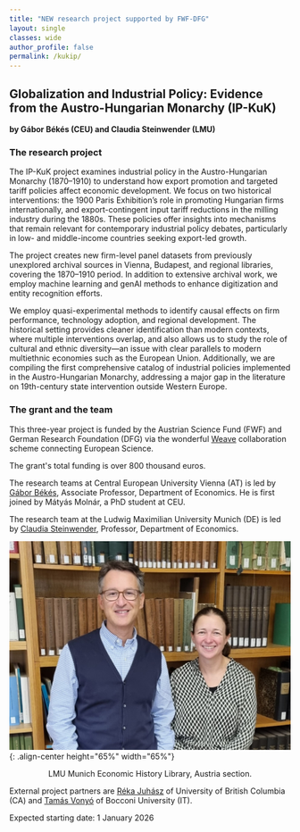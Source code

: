 ```yaml
---
title: "NEW research project supported by FWF-DFG"
layout: single               
classes: wide                
author_profile: false
permalink: /kukip/
---
```


## Globalization and Industrial Policy: Evidence from the Austro-Hungarian Monarchy (IP-KuK)

**by Gábor Békés (CEU) and Claudia Steinwender (LMU)**

### The research project

The IP-KuK project examines industrial policy in the Austro-Hungarian Monarchy (1870–1910) to understand how export promotion and targeted tariff policies affect economic development. We focus on two historical interventions: the 1900 Paris Exhibition’s role in promoting Hungarian firms internationally, and export-contingent input tariff reductions in the milling industry during the 1880s. These policies offer insights into mechanisms that remain relevant for contemporary industrial policy debates, particularly in low- and middle-income countries seeking export-led growth.

The project creates new firm-level panel datasets from previously unexplored archival sources in Vienna, Budapest, and regional libraries, covering the 1870–1910 period. In addition to extensive archival work, we employ machine learning and genAI methods to enhance digitization and entity recognition efforts. 

We employ quasi-experimental methods to identify causal effects on firm performance, technology adoption, and regional development. The historical setting provides cleaner identification than modern contexts, where multiple interventions overlap, and also allows us to study the role of cultural and ethnic diversity—an issue with clear parallels to modern multiethnic economies such as the European Union. Additionally, we are compiling the first comprehensive catalog of industrial policies implemented in the Austro-Hungarian Monarchy, addressing a major gap in the literature on 19th-century state intervention outside Western Europe.

### The grant and the team

This three-year project is funded by the Austrian Science Fund (FWF) and German Research Foundation (DFG) via the wonderful [Weave](https://www.fwf.ac.at/en/funding/portfolio/international-collaborations/germany) collaboration scheme connecting European Science. 

The grant's total funding is over 800 thousand euros.

The research teams at Central European University Vienna (AT) is led by [Gábor Békés](https://people.ceu.edu/gabor_bekes), Associate Professor, Department of Economics. He is first joined by Mátyás Molnár, a PhD student at CEU. 

The research team at the Ludwig Maximilian University Munich (DE) is led by [Claudia Steinwender](https://www.econ.lmu.de/en/persons/contact-page/claudia-steinwender-8e9b8882.html), Professor, Department of Economics.


![claudia and gabor](/assets/images/claudia-gabor-munich-2025-10.jpg){: .align-center height="65%" width="65%"}
<p style="text-align:center;">LMU Munich Economic History Library, Austria section.</p>

External project partners are [Réka Juhász](https://economics.ubc.ca/profile/reka-juhasz/) of University of British Columbia (CA) and [Tamás Vonyó](https://sps.unibocconi.eu/people/tamas-vonyo) of Bocconi University (IT). 

Expected starting date: 1 January 2026
